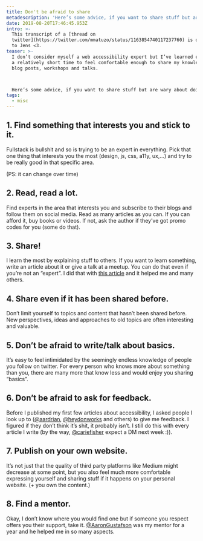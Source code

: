 ```yaml
---
title: Don't be afraid to share
metadescription: 'Here’s some advice, if you want to share stuff but are wary about doing it.'
date: 2019-08-20T17:46:45.953Z
intro: >-
  This transcript of a [thread on
  twitter](https://twitter.com/mmatuzo/status/1163854740117237760) is dedicated
  to Jens <3.
teaser: >-
  I don’t consider myself a web accessibility expert but I’ve learned enough in
  a relatively short time to feel comfortable enough to share my knowledge in
  blog posts, workshops and talks. 



  Here’s some advice, if you want to share stuff but are wary about doing it.
tags:
  - misc
---
```


## 1. Find something that interests you and stick to it.

Fullstack is bullshit and so is trying to be an expert in everything. Pick that one thing that interests you the most (design, js, css, a11y, ux,…) and try to be really good in that specific area.

(PS: it can change over time)

## 2. Read, read a lot.

Find experts in the area that interests you and subscribe to their blogs and follow them on social media. Read as many articles as you can. If you can afford it, buy books or videos. If not, ask the author if they’ve got promo codes for you (some do that).

## 3. Share!

I learn the most by explaining stuff to others. If you want to learn something, write an article about it or give a talk at a meetup. You can do that even if you’re not an “expert”. I did that with [this article](https://medium.com/@matuzo/writing-css-with-accessibility-in-mind-8514a0007939) and it helped me and many others.

## 4. Share even if it has been shared before.

Don’t limit yourself to topics and content that hasn’t been shared before. New perspectives, ideas and approaches to old topics are often interesting and valuable.

## 5. Don’t be afraid to write/talk about basics.

It’s easy to feel intimidated by the seemingly endless knowledge of people you follow on twitter. For every person who knows more about something than you, there are many more that know less and would enjoy you sharing “basics”.

## 6. Don’t be afraid to ask for feedback.

Before I published my first few articles about accessibility, I asked people I look up to ([@aardrian](https://twitter.com/AArdrian), [@heydonworks](https://twitter.com/heydonworks) and others) to give me feedback. I figured if they don’t think it’s shit, it probably isn’t. I still do this with every article I write (by the way, [@cariefisher](https://twitter.com/cariefisher) expect a DM next week :)).

## 7. Publish on your own website.

It’s not just that the quality of third party platforms like Medium might decrease at some point, but you also feel much more comfortable expressing yourself and sharing stuff if it happens on your personal website. (+ you own the content.)

## 8. Find a mentor.

Okay, I don’t know where you would find one but if someone you respect offers you their support, take it. [@AaronGustafson](https://twitter.com/AaronGustafson) was my mentor for a year and he helped me in so many aspects.
